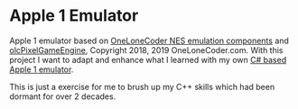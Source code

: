 # Apple 1 Emulator

Apple 1 emulator based on [OneLoneCoder NES emulation components](https://github.com/OneLoneCoder/olcNES) and [olcPixelGameEngine](https://github.com/OneLoneCoder/olcPixelGameEngine), Copyright 2018, 2019 OneLoneCoder.com. With this project I want to adapt and enhance what I learned with my own [C# based Apple 1 emulator](https://github.com/KaiWalter/CS8BitEmulators/blob/master/MyEMU/Systems/Apple1.cs).

This is just a exercise for me to brush up my C++ skills which had been dormant for over 2 decades.
